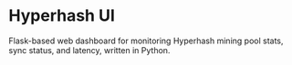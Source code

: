 # Hyperhash UI
Flask-based web dashboard for monitoring Hyperhash mining pool stats, sync status, and latency, written in Python.

